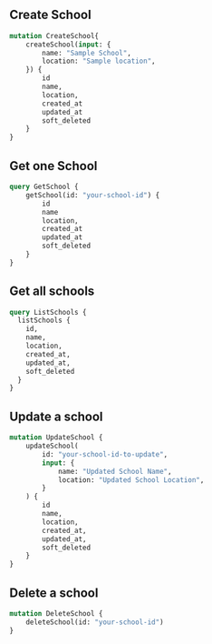 ## Create School
```graphql
mutation CreateSchool{
    createSchool(input: {
        name: "Sample School",
        location: "Sample location",
    }) {
        id
        name,
        location,
        created_at
        updated_at
        soft_deleted
    }
}
```

## Get one School
```graphql
query GetSchool {
    getSchool(id: "your-school-id") {
        id
        name
        location,
        created_at
        updated_at
        soft_deleted
    }
}
```

## Get all schools
```graphql
query ListSchools {
  listSchools {
    id,
    name,
    location,
    created_at,
    updated_at,
    soft_deleted
  }
}
```

## Update a school
```graphql
mutation UpdateSchool {
    updateSchool(
        id: "your-school-id-to-update",
        input: {
            name: "Updated School Name",
            location: "Updated School Location",
        }
    ) {
        id
        name,
        location,
        created_at,
        updated_at,
        soft_deleted
    }
}
```

## Delete a school
```graphql
mutation DeleteSchool {
    deleteSchool(id: "your-school-id")
}
```